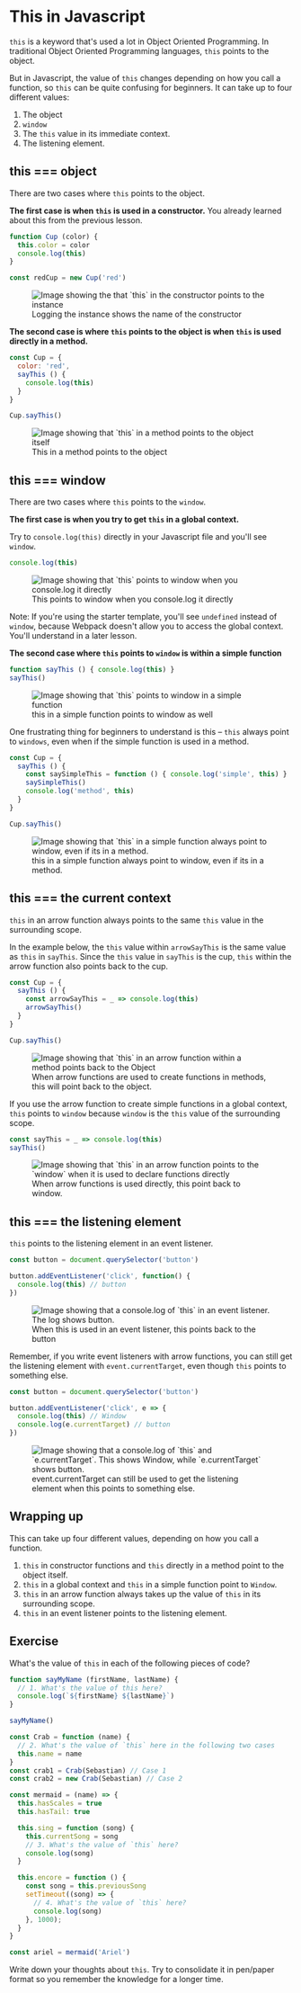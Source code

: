 # This in Javascript

`this` is a keyword that's used a lot in Object Oriented Programming. In traditional Object Oriented Programming languages, `this` points to the object.

But in Javascript, the value of `this` changes depending on how you call a function, so `this` can be quite confusing for beginners. It can take up to four different values:

1. The object
2. `window`
3. The `this` value in its immediate context.
4. The listening element.

## this === object

There are two cases where `this` points to the object.

**The first case is when `this` is used in a constructor.** You already learned about this from the previous lesson.

```js
function Cup (color) {
  this.color = color
  console.log(this)
}

const redCup = new Cup('red')
```

<figure>
  <img src="../../images/oop/this/this-in-constructor.png" alt="Image showing the that `this` in the constructor points to the instance">
  <figcaption>Logging the instance shows the name of the constructor</figcaption>
</figure>

**The second case is where `this` points to the object is when `this` is used directly in a method.**


```js
const Cup = {
  color: 'red',
  sayThis () {
    console.log(this)
  }
}

Cup.sayThis()
```

<figure>
  <img src="../../images/oop/this/this-in-method.png" alt="Image showing that `this` in a method points to the object itself">
  <figcaption aria-hidden="true">This in a method points to the object</figcaption>
</figure>

## this === window

There are two cases where `this` points to the `window`.

**The first case is when you try to get `this` in a global context.**

Try to `console.log(this)` directly in your Javascript file and you'll see `window`.

```js
console.log(this)
```

<figure>
  <img src="../../images/oop/this/this-in-global.png" alt="Image showing that `this` points to window when you console.log it directly">
  <figcaption aria-hidden="true">This points to window when you console.log it directly</figcaption>
</figure>

Note: If you're using the starter template, you'll see `undefined` instead of `window`, because Webpack doesn't allow you to access the global context. You'll understand in a later lesson.

**The second case where `this` points to `window` is within a simple function**

```js
function sayThis () { console.log(this) }
sayThis()
```

<figure>
  <img src="../../images/oop/this/this-in-simple.png" alt="Image showing that `this` points to window in a simple function">
  <figcaption>this in a simple function points to window as well</figcaption>
</figure>

One frustrating thing for beginners to understand is this – `this` always point to `windows`, even when if the simple function is used in a method.

```js
const Cup = {
  sayThis () {
    const saySimpleThis = function () { console.log('simple', this) }
    saySimpleThis()
    console.log('method', this)
  }
}

Cup.sayThis()
```

<figure>
  <img src="../../images/oop/this/this-in-simple-method.png" alt="Image showing that `this` in a simple function always point to window, even if its in a method.">
  <figcaption aria-hidden="true">this in a simple function always point to window, even if its in a method.</figcaption>
</figure>

## this === the current context

`this` in an arrow function always points to the same `this` value in the surrounding scope.

In the example below, the `this` value within `arrowSayThis` is the same value as `this` in `sayThis`. Since the `this` value in `sayThis` is the cup, `this` within the arrow function also points back to the cup.

```js
const Cup = {
  sayThis () {
    const arrowSayThis = _ => console.log(this)
    arrowSayThis()
  }
}

Cup.sayThis()
```

<figure>
  <img src="../../images/oop/this/this-in-arrow1.png" alt="Image showing that `this` in an arrow function within a method points back to the Object">
  <figcaption>When arrow functions are used to create functions in methods, this will point back to the object. </figcaption>
</figure>

If you use the arrow function to create simple functions in a global context, `this` points to `window` because `window` is the `this` value of the surrounding scope.

```js
const sayThis = _ => console.log(this)
sayThis()
```

<figure>
  <img src="../../images/oop/this/this-in-arrow2.png" alt="Image showing that `this` in an arrow function points to the `window` when it is used to declare functions directly">
  <figcaption>When arrow functions is used directly, this point back to window. </figcaption>
</figure>

## this === the listening element

`this` points to the listening element in an event listener.

```js
const button = document.querySelector('button')

button.addEventListener('click', function() {
  console.log(this) // button
})
```

<figure>
  <img src="../../images/oop/this/this-in-event-listener1.png" alt="Image showing that a console.log of `this` in an event listener. The log shows button.">
  <figcaption>When this is used in an event listener, this points back to the button</figcaption>
</figure>

Remember, if you write event listeners with arrow functions, you can still get the listening element with `event.currentTarget`, even though `this` points to something else.

```js
const button = document.querySelector('button')

button.addEventListener('click', e => {
  console.log(this) // Window
  console.log(e.currentTarget) // button
})
```

<figure>
  <img src="../../images/oop/this/this-in-event-listener2.png" alt="Image showing that a console.log of `this` and `e.currentTarget`. This shows Window, while `e.currentTarget` shows button.">
  <figcaption>event.currentTarget can still be used to get the listening element when this points to something else. </figcaption>
</figure>

## Wrapping up

This can take up four different values, depending on how you call a function.

1. `this` in constructor functions and `this` directly in a method point to the object itself.
2. `this` in a global context and `this` in a simple function point to `Window`.
3. `this` in an arrow function always takes up the value of `this` in its surrounding scope.
4. `this` in an event listener points to the listening element.

## Exercise

What's the value of `this` in each of the following pieces of code?

```js
function sayMyName (firstName, lastName) {
  // 1. What's the value of this here?
  console.log(`${firstName} ${lastName}`)
}

sayMyName()
```

```js
const Crab = function (name) {
  // 2. What's the value of `this` here in the following two cases
  this.name = name
}
const crab1 = Crab(Sebastian) // Case 1
const crab2 = new Crab(Sebastian) // Case 2
```

```js
const mermaid = (name) => {
  this.hasScales = true
  this.hasTail: true

  this.sing = function (song) {
    this.currentSong = song
    // 3. What's the value of `this` here?
    console.log(song)
  }

  this.encore = function () {
    const song = this.previousSong
    setTimeout((song) => {
      // 4. What's the value of `this` here?
      console.log(song)
    }, 1000);
  }
}

const ariel = mermaid('Ariel')
```

Write down your thoughts about `this`. Try to consolidate it in pen/paper format so you remember the knowledge for a longer time.